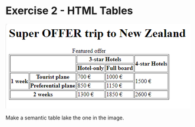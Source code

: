 # Exercise 2 - HTML Tables

![Trip table exercise](trip-table.png)

Make a semantic table lake the one in the image.
